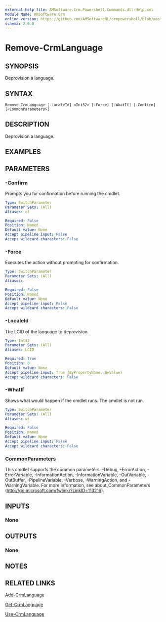 ```yaml
---
external help file: AMSoftware.Crm.Powershell.Commands.dll-Help.xml
Module Name: AMSoftware.Crm
online version: https://github.com/AMSoftwareNL/crmpowershell/blob/master/docs/Remove-CrmLanguage.md
schema: 2.0.0
---
```


# Remove-CrmLanguage

## SYNOPSIS
Deprovision a language.

## SYNTAX

```
Remove-CrmLanguage [-LocaleId] <Int32> [-Force] [-WhatIf] [-Confirm] [<CommonParameters>]
```

## DESCRIPTION
Deprovision a language.

## EXAMPLES

## PARAMETERS

### -Confirm
Prompts you for confirmation before running the cmdlet.

```yaml
Type: SwitchParameter
Parameter Sets: (All)
Aliases: cf

Required: False
Position: Named
Default value: None
Accept pipeline input: False
Accept wildcard characters: False
```

### -Force
Executes the action without prompting for confirmation.

```yaml
Type: SwitchParameter
Parameter Sets: (All)
Aliases:

Required: False
Position: Named
Default value: None
Accept pipeline input: False
Accept wildcard characters: False
```

### -LocaleId
The LCID of the language to deprovision.

```yaml
Type: Int32
Parameter Sets: (All)
Aliases: LCID

Required: True
Position: 0
Default value: None
Accept pipeline input: True (ByPropertyName, ByValue)
Accept wildcard characters: False
```

### -WhatIf
Shows what would happen if the cmdlet runs.
The cmdlet is not run.

```yaml
Type: SwitchParameter
Parameter Sets: (All)
Aliases: wi

Required: False
Position: Named
Default value: None
Accept pipeline input: False
Accept wildcard characters: False
```

### CommonParameters
This cmdlet supports the common parameters: -Debug, -ErrorAction, -ErrorVariable, -InformationAction, -InformationVariable, -OutVariable, -OutBuffer, -PipelineVariable, -Verbose, -WarningAction, and -WarningVariable. For more information, see about_CommonParameters (http://go.microsoft.com/fwlink/?LinkID=113216).

## INPUTS

### None
## OUTPUTS

### None
## NOTES

## RELATED LINKS

[Add-CrmLanguage](Add-CrmLanguage.md)

[Get-CrmLanguage](Get-CrmLanguage.md)

[Use-CrmLanguage](Use-CrmLanguage.md)
